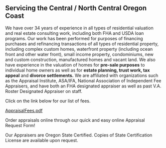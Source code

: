 ## Servicing the Central / North Central Oregon Coast
We have over 34 years of experience in all types of residential valuation and real estate consulting work, including both FHA and USDA loan programs. Our work has been performed for purposes of financing purchases and refinancing transactions of all types of residential property, including complex custom homes, waterfront property (including ocean front and other water front), small income property, condominiums, new and custom construction, manufactured homes and vacant land. We also have experience in the valuation of homes for **pre-sale purposes** to individual home owners as well as for **estate planning, trust work, tax appeal** and **divorce settlements.** We are affiliated with organizations such as the Appraisal Institute, ASA/IFA, National Association of Independent Fee Appraisers, and have both an FHA designated appraiser as well as past V.A. Roster Designated Appraiser on staff.


Click on the link below for our list of fees.

[AppraisalFees.pdf](md/appraisalfees.pdf)

Order appraisals online through our quick and easy online Appraisal Request Form!

Our Appraisers are Oregon State Certified. Copies of State Certification License are available upon request.